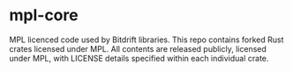 # mpl-core

MPL licenced code used by Bitdrift libraries. This repo contains forked Rust crates licensed under
MPL. All contents are released publicly, licensed under MPL, with LICENSE details specified within
each individual crate.
